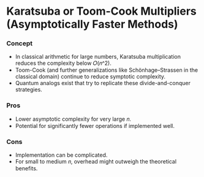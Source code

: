 # Karatsuba or Toom-Cook Multipliers (Asymptotically Faster Methods)

### Concept

* In classical arithmetic for large numbers, Karatsuba multiplication reduces the complexity below 𝑂(𝑛^2).
* Toom-Cook (and further generalizations like Schönhage–Strassen in the classical domain) continue to reduce symptotic complexity.
* Quantum analogs exist that try to replicate these divide-and-conquer strategies.

### Pros

* Lower asymptotic complexity for very large 𝑛.
* Potential for significantly fewer operations if implemented well.

### Cons

* Implementation can be complicated.
* For small to medium 𝑛, overhead might outweigh the theoretical benefits.